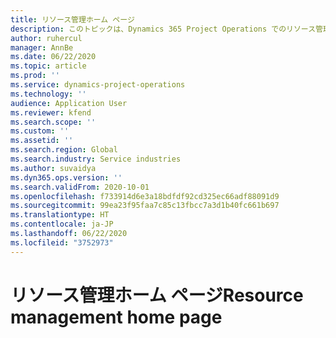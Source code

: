 ```yaml
---
title: リソース管理ホーム ページ
description: このトピックは、Dynamics 365 Project Operations でのリソース管理機能に関する情報を提供します。
author: ruhercul
manager: AnnBe
ms.date: 06/22/2020
ms.topic: article
ms.prod: ''
ms.service: dynamics-project-operations
ms.technology: ''
audience: Application User
ms.reviewer: kfend
ms.search.scope: ''
ms.custom: ''
ms.assetid: ''
ms.search.region: Global
ms.search.industry: Service industries
ms.author: suvaidya
ms.dyn365.ops.version: ''
ms.search.validFrom: 2020-10-01
ms.openlocfilehash: f733914d6e3a18bdfdf92cd325ec66adf88091d9
ms.sourcegitcommit: 99ea23f95faa7c85c13fbcc7a3d1b40fc661b697
ms.translationtype: HT
ms.contentlocale: ja-JP
ms.lasthandoff: 06/22/2020
ms.locfileid: "3752973"
---
```

# <a name="resource-management-home-page"></a><span data-ttu-id="6e7b5-103">リソース管理ホーム ページ</span><span class="sxs-lookup"><span data-stu-id="6e7b5-103">Resource management home page</span></span>
